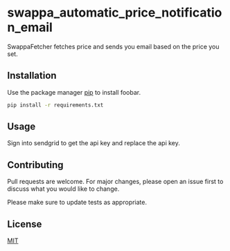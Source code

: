 # swappa_automatic_price_notification_email

SwappaFetcher fetches price and sends you email based on the price you set.

## Installation

Use the package manager [pip](https://pip.pypa.io/en/stable/) to install foobar.

```bash
pip install -r requirements.txt
```

## Usage

Sign into sendgrid to get the api key and replace the api key.

## Contributing
Pull requests are welcome. For major changes, please open an issue first to discuss what you would like to change.

Please make sure to update tests as appropriate.

## License
[MIT](https://choosealicense.com/licenses/mit/)